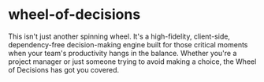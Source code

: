 # wheel-of-decisions
This isn't just another spinning wheel. It's a high-fidelity, client-side, dependency-free decision-making engine built for those critical moments when your team's productivity hangs in the balance. Whether you're a project manager or just someone trying to avoid making a choice, the Wheel of Decisions has got you covered.
